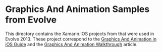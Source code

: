 Graphics And Animation Samples from Evolve
==========================================

This directory contains the Xamarin.IOS projects from that were used in Evolve 2013. These project correspond to the [Graphics And Animation in iOS Guide](http://docs.xamarin.com/guides/ios/application_fundamentals/graphics_animation_ios/) and the [Graphics And Animation Walkthrough](http://docs.xamarin.com/guides/ios/application_fundamentals/graphics_animation_walkthrough/) article.